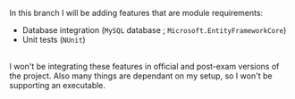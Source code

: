 In this branch I will be adding features that are module requirements:
 - Database integration (`MySQL` database ; `Microsoft.EntityFrameworkCore`)
 - Unit tests (`NUnit`)
<br>
I won't be integrating these features in official and post-exam versions of the project. Also many things are dependant on my setup, so I won't be supporting an executable.
